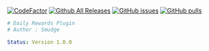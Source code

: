 [![CodeFactor](https://www.codefactor.io/repository/github/SM-Plugins/SmDailyRewards/badge)](https://www.codefactor.io/repository/github/SM-Plugins/SmDailyRewards)
[![Github All Releases](https://img.shields.io/github/downloads/SM-Plugins/SmDailyRewards/total.svg)](https://github.com/SM-Plugins/SmDailyRewards/releases)
[![GitHub issues](https://img.shields.io/github/issues/SM-Plugins/SmDailyRewards.svg)](https://github.com/SM-Plugins/SmDailyRewards/issues) 
[![GitHub pulls](https://img.shields.io/github/issues-pr/SM-Plugins/SmDailyRewards.svg)](https://github.com/SM-Plugins/SmDailyRewards/pulls)

```yaml
# Daily Rewards Plugin
# Author : Smudge

Status: Version 1.0.0
```
